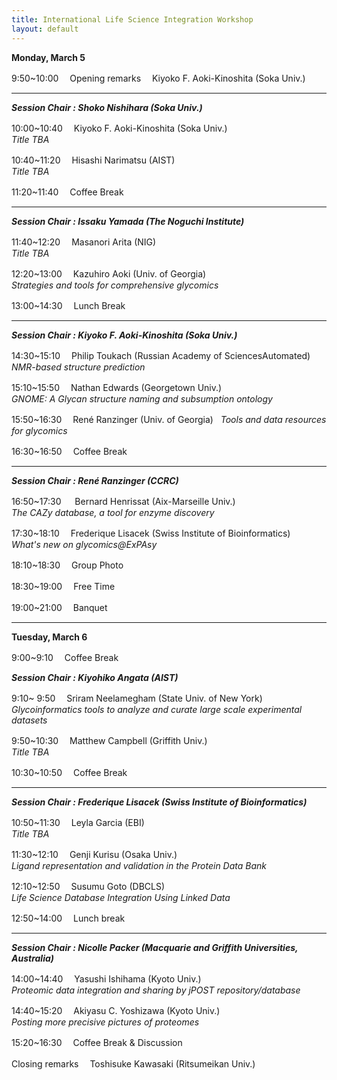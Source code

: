 ```yaml
---
title: International Life Science Integration Workshop
layout: default
---
```


**Monday, March 5**	

 9:50~10:00　 Opening remarks　 Kiyoko F. Aoki-Kinoshita (Soka Univ.)
 
*** 
***Session Chair : Shoko Nishihara (Soka Univ.)***

10:00~10:40　 Kiyoko F. Aoki-Kinoshita (Soka Univ.)  
*Title TBA*

10:40~11:20　 Hisashi Narimatsu (AIST)  
*Title TBA*

11:20~11:40　 Coffee Break 

***
***Session Chair : Issaku Yamada (The Noguchi Institute)***

11:40~12:20　 Masanori Arita (NIG)    
*Title TBA*

12:20~13:00　 Kazuhiro Aoki (Univ. of Georgia)  
*Strategies and tools for comprehensive glycomics*

13:00~14:30　 Lunch Break

***
***Session Chair : Kiyoko F. Aoki-Kinoshita (Soka Univ.)***

14:30~15:10　 Philip Toukach (Russian Academy of SciencesAutomated)    
*NMR-based structure prediction*

15:10~15:50 　Nathan Edwards (Georgetown Univ.)    
*GNOME: A Glycan structure naming and subsumption ontology*

15:50~16:30 　René Ranzinger (Univ. of Georgia)  
*Tools and data resources for glycomics*

16:30~16:50　 Coffee Break 

***
***Session Chair : René Ranzinger (CCRC)***

16:50~17:30 　 Bernard Henrissat (Aix-Marseille Univ.)    
*The CAZy database, a tool for enzyme discovery*

17:30~18:10 　Frederique Lisacek (Swiss Institute of Bioinformatics)  
*What's new on glycomics@ExPAsy*
							
18:10~18:30 　Group Photo

18:30~19:00 　Free Time

19:00~21:00 　Banquet

***

**Tuesday, March 6**


 9:00~9:10　 Coffee Break

***Session Chair : Kiyohiko Angata (AIST)***

 9:10~ 9:50 　Sriram Neelamegham (State Univ. of New York)  
*Glycoinformatics tools to analyze and curate large scale experimental datasets*

 9:50~10:30 　Matthew Campbell (Griffith Univ.)  
*Title TBA*

 10:30~10:50　 Coffee Break

***
***Session Chair : Frederique Lisacek (Swiss Institute of Bioinformatics)***

10:50~11:30 　Leyla Garcia (EBI)  
*Title TBA*

11:30~12:10 　Genji Kurisu (Osaka Univ.)  
*Ligand representation and validation in the Protein Data Bank*

12:10~12:50 　Susumu Goto (DBCLS)  
*Life Science Database Integration Using Linked Data*

12:50~14:00 　Lunch break

***
***Session Chair : Nicolle Packer (Macquarie and Griffith Universities, Australia)*** 

14:00~14:40 　Yasushi Ishihama (Kyoto Univ.)  
*Proteomic data integration and sharing by jPOST repository/database*

14:40~15:20 　Akiyasu C. Yoshizawa (Kyoto Univ.)  
*Posting more precisive pictures of proteomes*

15:20~16:30 　Coffee Break & Discussion

Closing remarks 　Toshisuke Kawasaki (Ritsumeikan Univ.)

		
